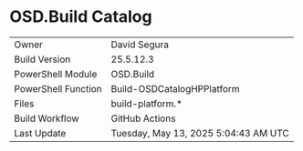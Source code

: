 ﻿# OSD.Build Catalog

| | |
|-|-|
| Owner | David Segura |
| Build Version | 25.5.12.3 |
| PowerShell Module | OSD.Build |
| PowerShell Function | Build-OSDCatalogHPPlatform |
| Files | build-platform.* |
| Build Workflow | GitHub Actions |
| Last Update | Tuesday, May 13, 2025 5:04:43 AM UTC |
